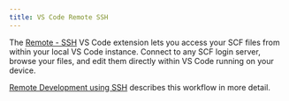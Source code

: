 ```yaml
---
title: VS Code Remote SSH
---
```


The [Remote - SSH](https://marketplace.visualstudio.com/items?itemName=ms-vscode-remote.remote-ssh) VS Code extension lets you access your SCF files from within your local VS Code instance. Connect to any SCF login server, browse your files, and edit them directly within VS Code running on your device.

[Remote Development using SSH](https://marketplace.visualstudio.com/items?itemName=ms-vscode-remote.remote-ssh) describes this workflow in more detail.
